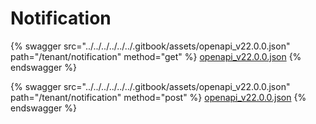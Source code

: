 # Notification

{% swagger src="../../../../../../.gitbook/assets/openapi_v22.0.0.json" path="/tenant/notification" method="get" %}
[openapi_v22.0.0.json](../../../../../../.gitbook/assets/openapi_v22.0.0.json)
{% endswagger %}

{% swagger src="../../../../../../.gitbook/assets/openapi_v22.0.0.json" path="/tenant/notification" method="post" %}
[openapi_v22.0.0.json](../../../../../../.gitbook/assets/openapi_v22.0.0.json)
{% endswagger %}

